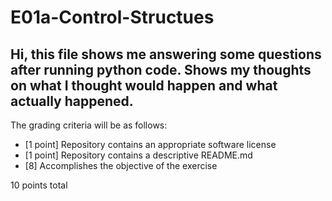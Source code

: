 # E01a-Control-Structues

Hi, this file shows me answering some questions after running python code. Shows my thoughts on what I thought would happen and what actually happened.
---

The grading criteria will be as follows:

* [1 point] Repository contains an appropriate software license
* [1 point] Repository contains a descriptive README.md
* [8] Accomplishes the objective of the exercise

10 points total
